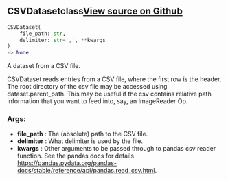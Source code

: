 ## CSVDataset<span class="tag">class</span><a class="sourcelink" href=https://github.com/fastestimator/fastestimator/blob/r1.0/fastestimator/dataset/csv_dataset.py/#L22-L38>View source on Github</a>
```python
CSVDataset(
	file_path: str,
	delimiter: str=',', **kwargs
)
-> None
```
A dataset from a CSV file.

CSVDataset reads entries from a CSV file, where the first row is the header. The root directory of the csv file
may be accessed using dataset.parent_path. This may be useful if the csv contains relative path information
that you want to feed into, say, an ImageReader Op.


<h3>Args:</h3>

* **file_path** :  The (absolute) path to the CSV file.
* **delimiter** :  What delimiter is used by the file.
* **kwargs** :  Other arguments to be passed through to pandas csv reader function. See the pandas docs for details        https://pandas.pydata.org/pandas-docs/stable/reference/api/pandas.read_csv.html.



